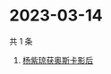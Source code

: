# 2023-03-14

共 1 条

<!-- BEGIN ZHIHUSEARCH -->
<!-- 最后更新时间 Tue Mar 14 2023 04:21:00 GMT+0800 (China Standard Time) -->
1. [杨紫琼获奥斯卡影后](https://www.zhihu.com/search?q=杨紫琼获奥斯卡影后)
<!-- END ZHIHUSEARCH -->
